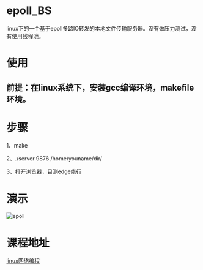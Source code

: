 # epoll_BS
linux下的一个基于epoll多路IO转发的本地文件传输服务器。没有做压力测试，没有使用线程池。
# 使用
 ## 前提：在linux系统下，安装gcc编译环境，makefile环境。
 # 步骤
 1、make 
 
 2、./server 9876 /home/youname/dir/
 
 3、打开浏览器，目测edge能行
 
 # 演示
 ![epoll](https://user-images.githubusercontent.com/46807204/233603228-e996876f-0997-4642-80ef-bac837397f2f.gif)
 # 课程地址
[linux网络编程](https://www.bilibili.com/video/BV1iJ411S7UA?p=149&vd_source=1aea9871e1065286efe559677df1eedf)
